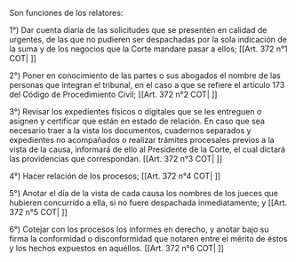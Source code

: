Son funciones de los relatores:

1°) Dar cuenta diaria de las solicitudes que se presenten en calidad de urgentes, de las que no pudieren ser despachadas por la sola indicación de la suma y de los negocios que la Corte mandare pasar a ellos; [[Art. 372 n°1 COT| ]]

2°) Poner en conocimiento de las partes o sus abogados el nombre de las personas que integran el tribunal, en el caso a que se refiere el artículo 173 del Código de Procedimiento Civil; [[Art. 372 n°2 COT| ]]

3°) Revisar los expedientes físicos o digitales que se les entreguen o asignen y certificar que están en estado de relación. En caso que sea necesario traer a la vista los documentos, cuadernos separados y expedientes no acompañados o realizar trámites procesales previos a la vista de la causa, informará de ello al Presidente de la Corte, el cual dictará las providencias que correspondan. [[Art. 372 n°3 COT| ]]

4°) Hacer relación de los procesos; [[Art. 372 n°4 COT| ]]

5°) Anotar el día de la vista de cada causa los nombres de los jueces que hubieren concurrido a ella, si no fuere despachada inmediatamente; y [[Art. 372 n°5 COT| ]]

6°) Cotejar con los procesos los informes en derecho, y anotar bajo su firma la conformidad o disconformidad que notaren entre el mérito de éstos y los hechos expuestos en aquéllos. [[Art. 372 n°6 COT| ]]